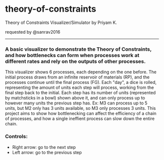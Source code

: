# theory-of-constraints

Theory of Constraints Visualizer/Simulator
by Priyam K.

requested by @sanrav2016

---
### A basic visualizer to demonstrate the Theory of Constraints, and how bottlenecks can form when processes work at different rates and rely on the outputs of other processes.
This visualizer shows 6 processes, each depending on the one before. The initial process draws from an infinite reservoir of materials (RP), and the processes continue until the final process (FG). Each "day", a dice is rolled, representing the amount of units each step will process, working from the final step back to the initial. Each step has its number of units (represented by matchsticks in a bowl) shown above it, and can only process up to however many units the previous step has. Ex: M3 can process up to 5 units, but M2 only has 3 units available, so M3 only processes 3 units. This project aims to show how bottlenecking can affect the efficiency of a chain of processes, and how a single ineffient process can slow down the entire chain.


### Controls:
- Right arrow: go to the next step
- Left arrow: go to the previous step
